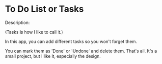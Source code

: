 # To Do List or Tasks

Description:

(Tasks is how I like to call it.)

In this app, you can add different tasks so you won't forget them. 

You can mark them as 'Done' or 'Undone' and delete them. That's all. It's a small project, but I like it, especially the design.
